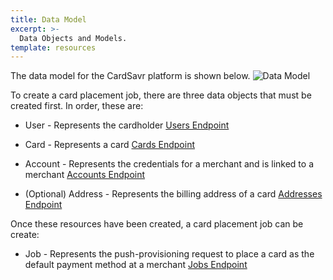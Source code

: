 ```yaml
---
title: Data Model
excerpt: >-
  Data Objects and Models.
template: resources
---
```


The data model for the CardSavr platform is shown below. 
![Data Model](/images/data_object.jpeg "Data Model")


To create a card placement job, there are three data objects that must be created first. In 
order, these are:

* User - 
Represents the cardholder
[Users Endpoint](/api-sdk "Users Endpoint")

* Card - 
Represents a card
[Cards Endpoint](/api-sdk "Cards Endpoint")

* Account - 
Represents the credentials for a merchant and is linked to a merchant
[Accounts Endpoint](/api-sdk "Accounts Endpoint")

* (Optional) Address - 
Represents the billing address of a card
[Addresses Endpoint](/api-sdk "Addresses Endpoint")

Once these resources have been created, a card placement job can be create:

* Job - 
Represents the push-provisioning request to place a card as the default payment method at a merchant
[Jobs Endpoint](/api-sdk "Jobs Endpoint")


